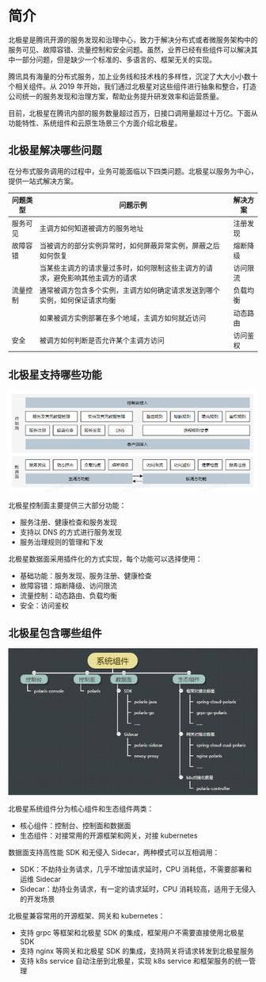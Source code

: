 # 简介

北极星是腾讯开源的服务发现和治理中心，致力于解决分布式或者微服务架构中的服务可见、故障容错、流量控制和安全问题。虽然，业界已经有些组件可以解决其中一部分问题，但是缺少一个标准的、多语言的、框架无关的实现。

腾讯具有海量的分布式服务，加上业务线和技术栈的多样性，沉淀了大大小小数十个相关组件。从 2019 年开始，我们通过北极星对这些组件进行抽象和整合，打造公司统一的服务发现和治理方案，帮助业务提升研发效率和运营质量。

目前，北极星在腾讯内部的服务数量超过百万，日接口调用量超过十万亿。下面从功能特性、系统组件和云原生场景三个方面介绍北极星。

## 北极星解决哪些问题

在分布式服务调用的过程中，业务可能面临以下四类问题。北极星以服务为中心，提供一站式解决方案。

| 问题类型 | 问题示例 | 解决方案 |
| - | - | - |
| 服务可见 | 主调方如何知道被调方的服务地址 | 注册发现 |
| 故障容错 | 当被调方的部分实例异常时，如何屏蔽异常实例，屏蔽之后如何恢复 | 熔断降级 |
|          | 当某些主调方的请求量过多时，如何限制这些主调方的请求，避免影响其他主调方的请求 | 访问限流 |
| 流量控制 | 通常被调方包含多个实例，主调方如何确定请求发送到哪个实例，如何保证请求均衡 | 负载均衡 |
|          | 如果被调方实例部署在多个地域，主调方如何就近访问 | 动态路由 |
| 安全     | 被调方如何判断是否允许某个主调方访问 | 访问鉴权 |

## 北极星支持哪些功能

![功能特性](./图片/简介/功能特性.png)

北极星控制面主要提供三大部分功能：

- 服务注册、健康检查和服务发现
- 支持以 DNS 的方式进行服务发现
- 服务治理规则的管理和下发

北极星数据面采用插件化的方式实现，每个功能可以选择使用：

- 基础功能：服务发现、服务注册、健康检查
- 故障容错：熔断降级、访问限流
- 流量控制：动态路由、负载均衡
- 安全：访问鉴权

## 北极星包含哪些组件

![系统组件](./图片/简介/系统组件.png)

北极星系统组件分为核心组件和生态组件两类：

- 核心组件：控制台、控制面和数据面
- 生态组件：对接常用的开源框架和网关，对接 kubernetes

数据面支持高性能 SDK 和无侵入 Sidecar，两种模式可以互相调用：

- SDK：不劫持业务请求，几乎不增加请求延时，CPU 消耗低，不需要部署和运维 Sidecar
- Sidecar：劫持业务请求，有一定的请求延时，CPU 消耗较高，适用于无侵入的开发场景

北极星兼容常用的开源框架、网关和 kubernetes：

- 支持 grpc 等框架和北极星 SDK 的集成，框架用户不需要直接使用北极星 SDK
- 支持 nginx 等网关和北极星 SDK 的集成，支持网关将请求转发到北极星服务
- 支持 k8s service 自动注册到北极星，实现 k8s service 和框架服务的统一管理
